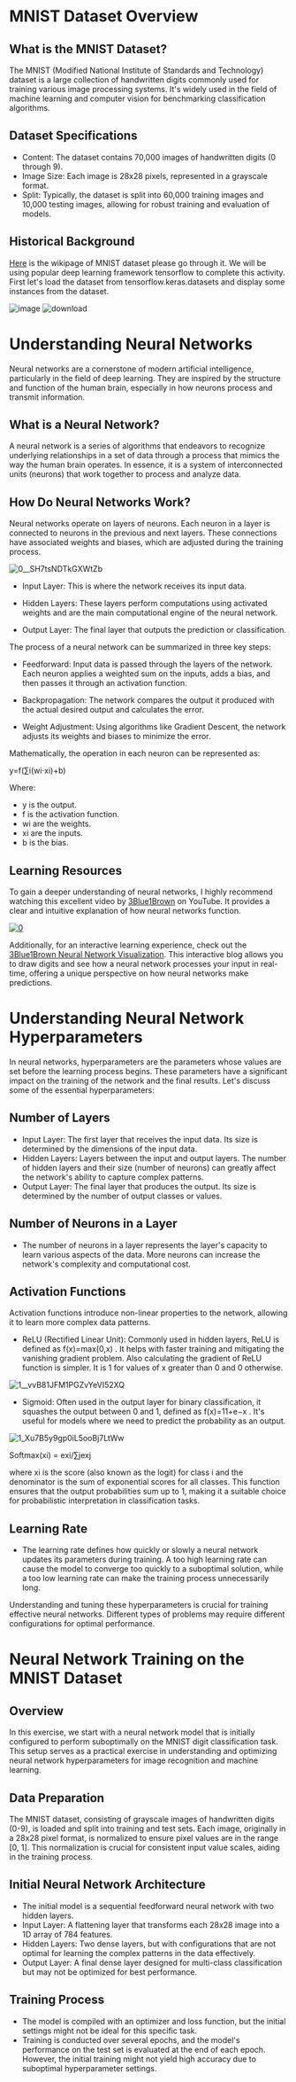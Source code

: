 # MNIST Dataset Overview
## What is the MNIST Dataset?
The MNIST (Modified National Institute of Standards and Technology) dataset is a large collection of handwritten digits commonly used for training various image processing systems. It's widely used in the field of machine learning and computer vision for benchmarking classification algorithms.

## Dataset Specifications
* Content: The dataset contains 70,000 images of handwritten digits (0 through 9).
* Image Size: Each image is 28x28 pixels, represented in a grayscale format.
* Split: Typically, the dataset is split into 60,000 training images and 10,000 testing images, allowing for robust training and evaluation of models.
## Historical Background
[Here](https://en.wikipedia.org/wiki/MNIST_database) is the wikipage of MNIST dataset please go through it.
We will be using popular deep learning framework tensorflow to complete this activity. First let's load the dataset from tensorflow.keras.datasets and display some instances from the dataset.

![image](https://github.com/Zarko36/Training-Neural-Network-on-MNIST-dataset/assets/74474117/31f00ef3-1da4-44f9-ba95-96d10727222d)
![download](https://github.com/Zarko36/Training-Neural-Network-on-MNIST-dataset/assets/74474117/b2845149-27b6-44d8-96a8-9741458512fb)

# Understanding Neural Networks
Neural networks are a cornerstone of modern artificial intelligence, particularly in the field of deep learning. They are inspired by the structure and function of the human brain, especially in how neurons process and transmit information.

## What is a Neural Network?
A neural network is a series of algorithms that endeavors to recognize underlying relationships in a set of data through a process that mimics the way the human brain operates. In essence, it is a system of interconnected units (neurons) that work together to process and analyze data.

## How Do Neural Networks Work?
Neural networks operate on layers of neurons. Each neuron in a layer is connected to neurons in the previous and next layers. These connections have associated weights and biases, which are adjusted during the training process.

![0__SH7tsNDTkGXWtZb](https://github.com/Zarko36/Training-Neural-Network-on-MNIST-dataset/assets/74474117/a1e69d6d-ab6d-41f7-9881-fc4dffc0e34c)

* Input Layer: This is where the network receives its input data.

* Hidden Layers: These layers perform computations using activated weights and are the main computational engine of the neural network.

* Output Layer: The final layer that outputs the prediction or classification.

The process of a neural network can be summarized in three key steps:

* Feedforward: Input data is passed through the layers of the network. Each neuron applies a weighted sum on the inputs, adds a bias, and then passes it through an activation function.

* Backpropagation: The network compares the output it produced with the actual desired output and calculates the error.

* Weight Adjustment: Using algorithms like Gradient Descent, the network adjusts its weights and biases to minimize the error.

Mathematically, the operation in each neuron can be represented as:

y=f(∑i(wi⋅xi)+b) 

Where:
* y  is the output.
* f  is the activation function.
* wi  are the weights.
* xi  are the inputs.
* b  is the bias.
## Learning Resources
To gain a deeper understanding of neural networks, I highly recommend watching this excellent video by [3Blue1Brown](https://www.youtube.com/watch?v=aircAruvnKk) on YouTube. It provides a clear and intuitive explanation of how neural networks function.

[![0](https://github.com/Zarko36/Training-Neural-Network-on-MNIST-dataset/assets/74474117/1e117358-f54a-41d9-ba1a-5596e1946a3b)](https://www.youtube.com/watch?v=aircAruvnKk)

Additionally, for an interactive learning experience, check out the [3Blue1Brown Neural Network Visualization](https://www.3blue1brown.com/lessons/neural-networks). This interactive blog allows you to draw digits and see how a neural network processes your input in real-time, offering a unique perspective on how neural networks make predictions.

# Understanding Neural Network Hyperparameters
In neural networks, hyperparameters are the parameters whose values are set before the learning process begins. These parameters have a significant impact on the training of the network and the final results. Let's discuss some of the essential hyperparameters:

## Number of Layers
* Input Layer: The first layer that receives the input data. Its size is determined by the dimensions of the input data.
* Hidden Layers: Layers between the input and output layers. The number of hidden layers and their size (number of neurons) can greatly affect the network's ability to capture complex patterns.
* Output Layer: The final layer that produces the output. Its size is determined by the number of output classes or values.
## Number of Neurons in a Layer
* The number of neurons in a layer represents the layer's capacity to learn various aspects of the data. More neurons can increase the network's complexity and computational cost.
## Activation Functions
Activation functions introduce non-linear properties to the network, allowing it to learn more complex data patterns.

* ReLU (Rectified Linear Unit): Commonly used in hidden layers, ReLU is defined as  f(x)=max(0,x) . It helps with faster training and mitigating the vanishing gradient problem. Also calculating the gradient of ReLU function is simpler. It is 1 for values of x greater than 0 and 0 otherwise.

![1__vvB81JFM1PGZvYeVI52XQ](https://github.com/Zarko36/Training-Neural-Network-on-MNIST-dataset/assets/74474117/3de8b37f-4d9c-4cb8-8c72-e1be2856a82b)

* Sigmoid: Often used in the output layer for binary classification, it squashes the output between 0 and 1, defined as  f(x)=11+e−x . It's useful for models where we need to predict the probability as an output.

![1_Xu7B5y9gp0iL5ooBj7LtWw](https://github.com/Zarko36/Training-Neural-Network-on-MNIST-dataset/assets/74474117/0660c6c6-35ba-43ce-91a8-ac7dc7eba7c1)

Softmax(xi) = exi/∑jexj

where  xi  is the score (also known as the logit) for class i and the denominator is the sum of exponential scores for all classes. This function ensures that the output probabilities sum up to 1, making it a suitable choice for probabilistic interpretation in classification tasks.

## Learning Rate
* The learning rate defines how quickly or slowly a neural network updates its parameters during training. A too high learning rate can cause the model to converge too quickly to a suboptimal solution, while a too low learning rate can make the training process unnecessarily long.

Understanding and tuning these hyperparameters is crucial for training effective neural networks. Different types of problems may require different configurations for optimal performance.

# Neural Network Training on the MNIST Dataset

## Overview
In this exercise, we start with a neural network model that is initially configured to perform suboptimally on the MNIST digit classification task. This setup serves as a practical exercise in understanding and optimizing neural network hyperparameters for image recognition and machine learning.

## Data Preparation
The MNIST dataset, consisting of grayscale images of handwritten digits (0-9), is loaded and split into training and test sets. Each image, originally in a 28x28 pixel format, is normalized to ensure pixel values are in the range [0, 1]. This normalization is crucial for consistent input value scales, aiding in the training process.

## Initial Neural Network Architecture
* The initial model is a sequential feedforward neural network with two hidden layers.
* Input Layer: A flattening layer that transforms each 28x28 image into a 1D array of 784 features.
* Hidden Layers: Two dense layers, but with configurations that are not optimal for learning the complex patterns in the data effectively.
* Output Layer: A final dense layer designed for multi-class classification but may not be optimized for best performance.
## Training Process
* The model is compiled with an optimizer and loss function, but the initial settings might not be ideal for this specific task.
* Training is conducted over several epochs, and the model's performance on the test set is evaluated at the end of each epoch. However, the initial training might not yield high accuracy due to suboptimal hyperparameter settings.
